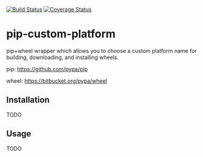 [![Build Status](https://travis-ci.org/asottile/pip-custom-platform.svg?branch=master)](https://travis-ci.org/asottile/pip-custom-platform)
[![Coverage Status](https://img.shields.io/coveralls/asottile/pip-custom-platform.svg?branch=master)](https://coveralls.io/r/asottile/pip-custom-platform)

pip-custom-platform
===================

pip+wheel wrapper which allows you to choose a custom platform name for
building, downloading, and installing wheels.

pip: https://github.com/pypa/pip

wheel: https://bitbucket.org/pypa/wheel

## Installation

TODO

## Usage

TODO
